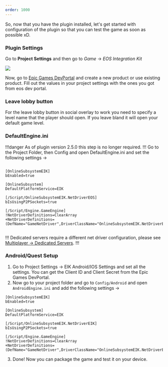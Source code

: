 ```yaml
---
order: 1000
---
```

<!-- Add video tutorials back in once they are done -->
<!-- [!badge variant="danger" target="blank" size="xl" icon="video" text="Video Tutorial"](https://youtu.be/tCuE6YOg_-I?si=saGI9DT7IiF_DwjO) -->

So, now that you have the plugin installed, let's get started with configuration of the plugin so that you can test the game as soon as possible xD.

### Plugin Settings

Go to **Project Settings** and then go to *Game* -> *EOS Integration Kit*

![](/static/Screenshot_12.png)

Now, go to [Epic Games DevPortal](https://dev.epicgames.com/portal/en-US/) and create a new product or use existing product. Fill out the values in your project settings with the ones you got from eos dev portal. 

### Leave lobby button

For the leave lobby button in social overlay to work you need to specify a level name that the player should open. If you leave bland it will open your default game level.

### DefaultEngine.ini

!!!danger As of plugin version 2.5.0 this step is no longer required.
!!!
Go to the Project Folder, then Config and open DefaultEngine.ini and set the following settings ->

```

[OnlineSubsystemEIK]
bEnabled=true

[OnlineSubsystem]
DefaultPlatformService=EIK

[/Script/OnlineSubsystemEIK.NetDriverEOS]
bIsUsingP2PSockets=true

[/Script/Engine.GameEngine]
!NetDriverDefinitions=ClearArray
+NetDriverDefinitions=(DefName="GameNetDriver",DriverClassName="OnlineSubsystemEIK.NetDriverEIK",DriverClassNameFallback="OnlineSubsystemUtils.IpNetDriver")


```

!!!
Dedicated servers require a different net driver configuration, please see [Multiplayer -> Dedicated Servers](</Multiplayer/Dedicated Servers.md>).
!!!


### Android/Quest Setup

1. Go to Project Settings -> EIK Android/IOS Settings and set all the settings. You can get the Client ID and Client Secret from the Epic Games DevPortal.
2. Now go to your project folder and go to `Config/Android` and open `AndroidEngine.ini` and add the following settings ->

```
[OnlineSubsystemEIK]
bEnabled=true

[OnlineSubsystem]
DefaultPlatformService=EIK

[/Script/OnlineSubsystemEIK.NetDriverEIK]
bIsUsingP2PSockets=true

[/Script/Engine.GameEngine]
!NetDriverDefinitions=ClearArray
+NetDriverDefinitions=(DefName="GameNetDriver",DriverClassName="OnlineSubsystemEIK.NetDriverEIK",DriverClassNameFallback="OnlineSubsystemUtils.IpNetDriver")

``````

3. Done! Now you can package the game and test it on your device.